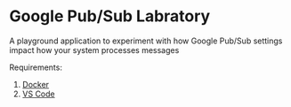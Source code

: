 # Google Pub/Sub Labratory

A playground application to experiment with how Google Pub/Sub settings impact how your system processes messages

Requirements:

1. [Docker](https://www.docker.com/)
2. [VS Code](https://code.visualstudio.com/docs/devcontainers/containers#_installation)

